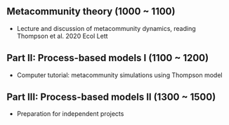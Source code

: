 ## Metacommunity theory (1000 ~ 1100)
  
  - Lecture and discussion of metacommunity dynamics, reading Thompson et al. 2020 Ecol Lett

## Part II: Process-based models I (1100 ~ 1200)

  - Computer tutorial: metacommunity simulations using Thompson model
  
## Part III: Process-based models II (1300 ~ 1500)

  - Preparation for independent projects
